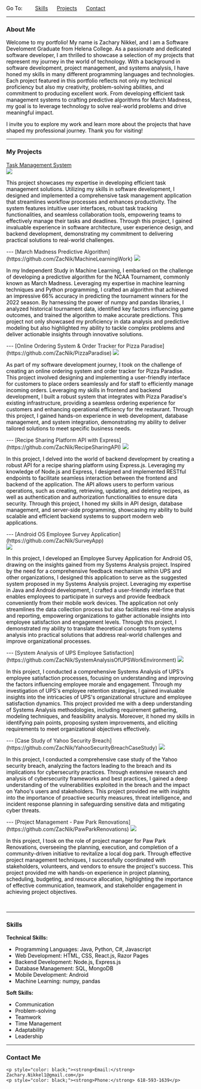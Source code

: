<div style="display: inline; padding-bottom: 10px;">
    <span style="display: inline-block; color: black; margin-right: 10px;">Go To:</span>
    <a href="#skills" style="margin-right: 20px; margin-left: 20px;">Skills</a>
    <a href="#projects" style="margin-right: 20px;">Projects</a>
    <a href="#contact">Contact</a>
</div>
<br>

---


### <span id="about">About Me</span>



<p style="color: black;">
     Welcome to my portfolio! My name is Zachary Nikkel, and I am a Software Develoment Graduate from Helena College. As a passionate and dedicated software developer, I am thrilled to showcase a selection of my projects that represent my journey in the world of technology. With a background in software development, project management, and systems analysis, I have honed my skills in many different programming languages and technologies. Each project featured in this portfolio reflects not only my technical proficiency but also my creativity, problem-solving abilities, and commitment to producing excellent work. From developing efficient task management systems to crafting predictive algorithms for March Madness, my goal is to leverage technology to solve real-world problems and drive meaningful impact.
</p>
<p style="color: black;">
     I invite you to explore my work and learn more about the projects that have shaped my professional journey. Thank you for visiting!
</p>

---

### <span id="projects">My Projects</span> 

[Task Management System](https://github.com/ZacNik/TaskManagerApplication)
<br>
<img src="images/taskmanagerman.jpg?raw=true"/>
<p style="color: black;">This project showcases my expertise in developing efficient task management solutions. Utilizing my skills in software development, I designed and implemented a comprehensive task management application that streamlines workflow processes and enhances productivity. The system features intuitive user interfaces, robust task tracking functionalities, and seamless collaboration tools, empowering teams to effectively manage their tasks and deadlines. Through this project, I gained invaluable experience in software architecture, user experience design, and backend development, demonstrating my commitment to delivering practical solutions to real-world challenges.</p>
---
[March Madness Predictive Algorithm](https://github.com/ZacNik/MachineLearningWork)
<img src="images/marchmadness.jpg?raw=true"/>
 <p style="color: black;">In my Independent Study in Machine Learning, I embarked on the challenge of developing a predictive algorithm for the NCAA Tournament, commonly known as March Madness. Leveraging my expertise in machine learning techniques and Python programming, I crafted an algorithm that achieved an impressive 66% accuracy in predicting the tournament winners for the 2022 season. By harnessing the power of numpy and pandas libraries, I analyzed historical tournament data, identified key factors influencing game outcomes, and trained the algorithm to make accurate predictions. This project not only showcased my proficiency in data analysis and predictive modeling but also highlighted my ability to tackle complex problems and deliver actionable insights through innovative solutions.</p>
---
[Online Ordering System & Order Tracker for Pizza Paradise](https://github.com/ZacNik/PizzaParadise)
<img src="images/pizzaparadise.png?raw=true"/>
<p style="color: black;">As part of my software development journey, I took on the challenge of creating an online ordering system and order tracker for Pizza Paradise. This project involved designing and implementing a user-friendly interface for customers to place orders seamlessly and for staff to efficiently manage incoming orders. Leveraging my skills in frontend and backend development, I built a robust system that integrates with Pizza Paradise's existing infrastructure, providing a seamless ordering experience for customers and enhancing operational efficiency for the restaurant. Through this project, I gained hands-on experience in web development, database management, and system integration, demonstrating my ability to deliver tailored solutions to meet specific business needs.</p>
---
[Recipe Sharing Platform API with Express](https://github.com/ZacNik/RecipeSharingAPI)
<img src="images/nodejsjpg.jpg?raw=true"/>
<p style="color: black;">In this project, I delved into the world of backend development by creating a robust API for a recipe sharing platform using Express.js. Leveraging my knowledge of Node.js and Express, I designed and implemented RESTful endpoints to facilitate seamless interaction between the frontend and backend of the application. The API allows users to perform various operations, such as creating, retrieving, updating, and deleting recipes, as well as authentication and authorization functionalities to ensure data security. Through this project, I honed my skills in API design, database management, and server-side programming, showcasing my ability to build scalable and efficient backend systems to support modern web applications.</p>
---
[Android OS Employee Survey Application](https://github.com/ZacNik/SurveyApp)
<br>
<img src="images/android.png?raw=true"/>
<p style="color: black;">In this project, I developed an Employee Survey Application for Android OS, drawing on the insights gained from my Systems Analysis project. Inspired by the need for a comprehensive feedback mechanism within UPS and other organizations, I designed this application to serve as the suggested system proposed in my Systems Analysis project. Leveraging my expertise in Java and Android development, I crafted a user-friendly interface that enables employees to participate in surveys and provide feedback conveniently from their mobile work devices. The application not only streamlines the data collection process but also facilitates real-time analysis and reporting, empowering organizations to gather actionable insights into employee satisfaction and engagement levels. Through this project, I demonstrated my ability to translate theoretical concepts from systems analysis into practical solutions that address real-world challenges and improve organizational processes.</p>
---
[System Analysis of UPS Employee Satisfaction](https://github.com/ZacNik/SystemAnalysisOfUPSWorkEnvironment)
<img src="images/systemanalysis.jpg?raw=true"/>
<p style="color: black;">In this project, I conducted a comprehensive Systems Analysis of UPS's employee satisfaction processes, focusing on understanding and improving the factors influencing employee morale and engagement. Through my investigation of UPS's employee retention strategies, I gained invaluable insights into the intricacies of UPS's organizational structure and employee satisfaction dynamics. This project provided me with a deep understanding of Systems Analysis methodologies, including requirement gathering, modeling techniques, and feasibility analysis. Moreover, it honed my skills in identifying pain points, proposing system improvements, and eliciting requirements to meet organizational objectives effectively.</p>
---
[Case Study of Yahoo Security Breach](https://github.com/ZacNik/YahooSecurityBreachCaseStudy)
<img src="images/securitybreach.jpg?raw=true"/>
<p style="color: black;">In this project, I conducted a comprehensive case study of the Yahoo security breach, analyzing the factors leading to the breach and its implications for cybersecurity practices. Through extensive research and analysis of cybersecurity frameworks and best practices, I gained a deep understanding of the vulnerabilities exploited in the breach and the impact on Yahoo's users and stakeholders. This project provided me with insights into the importance of proactive security measures, threat intelligence, and incident response planning in safeguarding sensitive data and mitigating cyber threats.</p>
---
[Project Management - Paw Park Renovations](https://github.com/ZacNik/PawParkRenovations)
<img src="images/happydogpark.jpg?raw=true"/>
<p style="color: black;">In this project, I took on the role of project manager for Paw Park Renovations, overseeing the planning, execution, and completion of a community-driven initiative to revitalize a local dog park. Through effective project management techniques, I successfully coordinated with stakeholders, volunteers, and vendors to ensure the project's success. This project provided me with hands-on experience in project planning, scheduling, budgeting, and resource allocation, highlighting the importance of effective communication, teamwork, and stakeholder engagement in achieving project objectives.</p>
<br>

---

### <span id="skills">Skills</span>

**Technical Skills:**
- <span style="color: black;">Programming Languages: Java, Python, C#, Javascript</span>
- <span style="color: black;">Web Development: HTML, CSS, React.js, Razor Pages</span>
- <span style="color: black;">Backend Development: Node.js, Express.js</span>
- <span style="color: black;">Database Management: SQL, MongoDB</span>
- <span style="color: black;">Mobile Development: Android</span>
- <span style="color: black;">Machine Learning: numpy, pandas</span>

**Soft Skills:**
- <span style="color: black;">Communication</span>
- <span style="color: black;">Problem-solving</span>
- <span style="color: black;">Teamwork</span>
- <span style="color: black;">Time Management</span>
- <span style="color: black;">Adaptability</span>
- <span style="color: black;">Leadership</span>

---

### <span id="contact">Contact Me</span>

<div class="contact-section">
    
    <p style="color: black;"><strong>Email:</strong> Zachary.Nikkel1@gmail.com</p>
    <p style="color: black;"><strong>Phone:</strong> 618-593-1639</p>
</div>




